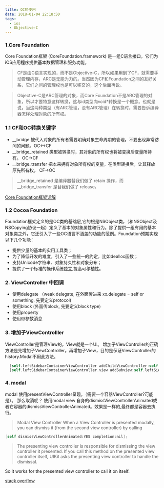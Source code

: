 ```yaml
---
title: OC的使用
date: 2018-01-04 22:18:50
tags:
  - ios
  - Objective-C
---
```


### 1.Core Foundation
Core Foundation框架 (CoreFoundation.framework) 是一组C语言接口，它们为iOS应用程序提供基本数据管理和服务功能。

> CF是由C语言实现的，而不是Objective-C，所以如果用到了CF，就需要手动管理内存，ARC是无能为力的。当然因为CF和Foundation之间的友好关系，它们之间的管理权也是可以移交的，这个后面再说。

> Objective-C是ARC管理的对象，而Core Foundation不是ARC管理的对象，所以才要特意这样转换，这与id类型向void*转换是一个概念。也就是说，当这两种类型（有ARC管理，没有ARC管理）在转换时，需要告诉编译器怎样处理对象的所有权。

### 1.1 CF和OC转换关键字
* __bridge
被代入对象的所有者需要明确对象生命周期的管理，不要出现异常访问的问题。OC<->CF
* __bridge_retained
类型被转换时，其对象的所有权也将被变换后变量所持有。 OC->CF
* __bridge_transfer
把本来拥有对象所有权的变量，在类型转换后，让其释放原先所有权。 CF->OC

> __bridge_retained 是编译器替我们做了 retain 操作，而 __bridge_transfer 是替我们做了 release。

[Core Foundation框架详解](https://www.jianshu.com/p/5c98ac2dab58)

### 1.2 Cocoa Foundation
Foundation框架定义的是OC类的基础层,它的根是NSObject类，（和NSObject及NSCopying协议一起）定义了基本的对象属性和行为。除了提供一组有用的基本对象类之外，它还引入了一些OC语言不涵盖的功能的范例。Foundation预期实现以下几个功能：

* 提供少量的基本的实用工具类；
* 为了降低开发的难度，引入了一些统一的约定，比如dealloc函数；
* 支持Unicode字符串、对象持久性和对象分布；
* 提供了一个标准的操作系统独立,提高可移植性。

<!--more -->

### 2. ViewController 中回调
* 使用delegate （weak delegate, 在外面传进来  xx.delegate = self or something, 先要定义protocol)
* 使用block (外面传block, 先要定义block type)
* 使用property
* 使用带参数消息

### 3. 增加子ViewControlller
ViewController是管理View的，View就是一个UI。
增加子ViewController的正确方法是先增加子ViewController，再增加子View，目的是保证ViewController的history.Modal不用此方法。
``` objective-c
  [self.leftSidebarContainerViewController addChildViewController:self.leftSidebarViewController];
  [self.leftSidebarContainerViewController.view addSubview:self.leftSidebarViewController.view];
```

### 4. modal
modal 使用presentViewController呈现，（需要一个容器ViewController?可能是）。
那么取消呢？
使用modal view 自身的dismissViewControllerAnimated或者它容器的dismissViewControllerAnimated。效果是一样的,最终都是容器去执行。

> Modal View Controller
When a View Controller is presented modally, you can dismiss it (from the second view controller) by calling

``` objective-c
[self dismissViewControllerAnimated:YES completion:nil];
```

> The presenting view controller is responsible for dismissing the view controller it presented. If you call this method on the presented view controller itself, UIKit asks the presenting view controller to handle the dismissal.

So it works for the presented view controller to call it on itself.

[stack overflow](https://stackoverflow.com/questions/14636891/dismissing-a-presented-view-controller/14637067#14637067)
